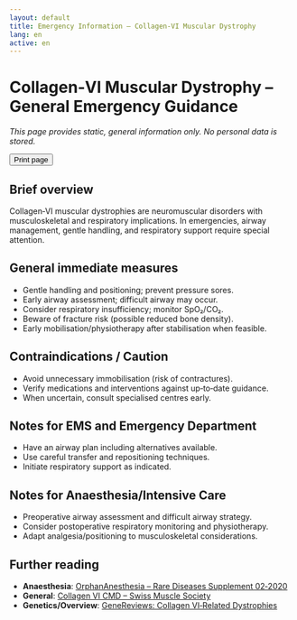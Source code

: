 ```yaml
---
layout: default
title: Emergency Information – Collagen‑VI Muscular Dystrophy
lang: en
active: en
---
```


# Collagen‑VI Muscular Dystrophy – General Emergency Guidance

*This page provides static, general information only. No personal data is stored.*

<div class="print-controls">
  <button class="btn btn-outline-secondary btn-sm" onclick="window.print()">Print page</button>
</div>

## Brief overview

Collagen‑VI muscular dystrophies are neuromuscular disorders with musculoskeletal and respiratory implications. In emergencies, airway management, gentle handling, and respiratory support require special attention.

## General immediate measures

- Gentle handling and positioning; prevent pressure sores.
- Early airway assessment; difficult airway may occur.
- Consider respiratory insufficiency; monitor SpO₂/CO₂.
- Beware of fracture risk (possible reduced bone density).
- Early mobilisation/physiotherapy after stabilisation when feasible.

## Contraindications / Caution

- Avoid unnecessary immobilisation (risk of contractures).
- Verify medications and interventions against up‑to‑date guidance.
- When uncertain, consult specialised centres early.

## Notes for EMS and Emergency Department

- Have an airway plan including alternatives available.
- Use careful transfer and repositioning techniques.
- Initiate respiratory support as indicated.

## Notes for Anaesthesia/Intensive Care

- Preoperative airway assessment and difficult airway strategy.
- Consider postoperative respiratory monitoring and physiotherapy.
- Adapt analgesia/positioning to musculoskeletal considerations.

## Further reading

- **Anaesthesia**: [OrphanAnesthesia – Rare Diseases Supplement 02‑2020](https://www.ai-online.info/images/ai-ausgabe/2020/02-2020/Supplement_02-2020_OrphanAnesthesia_2.pdf)
- **General**: [Collagen VI CMD – Swiss Muscle Society](https://www.muskelgesellschaft.ch/wp-content/uploads/2021/07/Collagen-VI-CMD.pdf)
- **Genetics/Overview**: [GeneReviews: Collagen VI‑Related Dystrophies](https://www.ncbi.nlm.nih.gov/books/NBK1503/)
